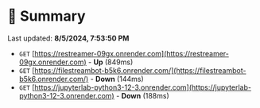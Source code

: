 # 📖 Summary
Last updated: **8/5/2024, 7:53:50 PM**

- `GET` [https://restreamer-09gx.onrender.com](https://restreamer-09gx.onrender.com) - **Up** (849ms)
- `GET` [https://filestreambot-b5k6.onrender.com/](https://filestreambot-b5k6.onrender.com/) - **Down** (144ms)
- `GET` [https://jupyterlab-python3-12-3.onrender.com](https://jupyterlab-python3-12-3.onrender.com) - **Down** (188ms)
